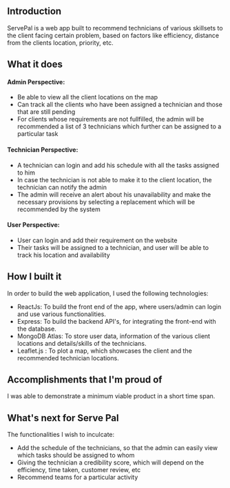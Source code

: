 ## Introduction
ServePal is a web app built to recommend technicians of various skillsets to the client facing certain problem, based on factors like efficiency, distance from the clients location, priority, etc.

## What it does
#### Admin Perspective: 
- Be able to view all the client locations on the map
- Can track all the clients who have been assigned a technician and those that are still pending
- For clients whose requirements are not fullfilled, the admin will be recommended a list of 3 technicians which further can be assigned to a particular task

#### Technician Perspective:
- A technician can login and add his schedule with all the tasks assigned to him
- In case the technician is not able to make it to the client location, the technician can notify the admin 
- The admin will receive an alert about his unavailability and make the necessary provisions by selecting a replacement which will be recommended by the system

#### User Perspective:
- User can login and add their requirement on the website
- Their tasks will be assigned to a technician, and user will be able to track his location and availability

## How I built it
In order to build the web application, I used the following technologies:

- ReactJs: To build the front end of the app, where users/admin can login and use various functionalities.
- Express: To build the backend API's, for integrating the front-end with the database.
- MongoDB Atlas: To store user data, information of the various client locations and details/skills of the technicians.
- Leaflet.js : To plot a map, which showcases the client and the recommended technician locations.

## Accomplishments that I'm proud of
I was able to demonstrate a minimum viable product in a short time span.

## What's next for Serve Pal
The functionalities I wish to inculcate:

- Add the schedule of the technicians, so that the admin can easily view which tasks should be assigned to whom
- Giving the technician a credibility score, which will depend on the efficiency, time taken, customer review, etc
- Recommend teams for a particular activity
